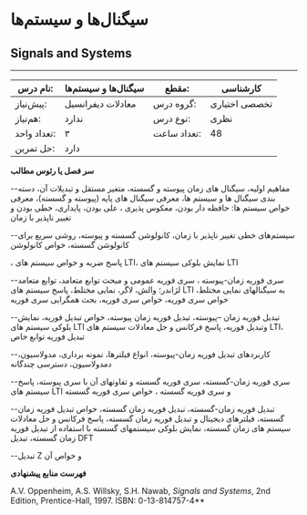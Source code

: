 # سیگنال‌ها و سیستم‌ها
## Signals and Systems
_______________________________________________________________________________
| نام درس:    | سیگنال‌ها و سیستم‌ها | مقطع:       | کارشناسی      |
| ----------- | -------------------- | ----------- | ------------- |
| پیش‌نیاز:   | معادلات دیفرانسيل    | گروه درس:   | تخصصی اختیاری |
| هم‌نیاز:    | ندارد                | نوع درس:    | نظری          |
| تعداد واحد: | ۳                    | تعداد ساعت: | 48            |
| حل تمرین:   |  دارد                |             |               |

**سر فصل یا رئوس مطالب**

--مفاهیم اولیه، سيگنال های زمان پيوسته و گسسته، متغير مستقل و تبدیلات آن، دسته بندی سيگنال ها و سيستم ها، معرفی سيگنال های پایه (پيوسته و گسسته)، معرفی خواص سيستم ها: حافظه دار بودن، معکوس پذیری ، علی بودن، پایداری، خطی بودن و تغيير ناپذیر با زمان 

--سیستم‌های خطی تغییر ناپذیر با زمان، کانولوشن گسسته و پيوسته، روشی سریع برای کانولوشن گسسته، خواص کانولوشن  

، پاسخ ضربه و خواص سيستم های LTI، نمایش بلوکی سيستم های LTI 

--سری فوریه زمان-پیوسته ، سری فوریه عمومی و مبحث توابع متعامد، توابع متعامد لژاندر؛ والش، لاگر، نمایی مختلط، پاسخ سيستم های LTI به سيگنالهای نمایی مختلط، خواص سری فوریه، خواص سری فوریه، بحث همگرایی سری فوریه 

--تبدیل فوریه زمان –پیوسته، تبدیل فوریه زمان پيوسته، خواص تبدیل فوریه، نمایش بلوکی سيستم های LTI وتبدیل فوریه، پاسخ فرکانس و حل معادلات سيستم های LTI، تبدیل فوریه توابع خاص 

--کاربردهای تبدیل فوریه زمان-پیوسته، انواع فيلترها، نمونه برداری، مدولاسيون، دمدولاسيون، دسترسی چندگانه 

--سری فوریه زمان-گسسته، سری فوریه گسسته و تفاوتهای آن با سری پيوسته، پاسخ سيستم های LTI و سری فوریه گسسته ، خواص سری فوریه گسسته 

--تبدیل فوریه زمان-گسسته، تبدیل فوریه زمان گسسته، خواص تبدیل فوریه زمان گسسته، فيلترهای دیجيتال و تبدیل فوریه زمان گسسته، پاسخ فرکانس و حل معادلات سيستم های زمان گسسته، نمایش بلوکی سيستمهای گسسته با استفاده از تبدیل فوریه زمان گسسته، تبدیل DFT 

--تبدیل Z و خواص آن

**فهرست منابع پیشنهادی**

A.V. Oppenheim, A.S. Willsky, S.H. Nawab, *Signals and Systems*, 2nd Edition, Prentice-Hall, 1997. ISBN: 0-13-814757-4** 
